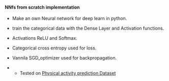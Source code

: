 #### NNfs from scratch implementation

- Make an own Neural network for deep learn in python.
- train the categorical data with the Dense Layer and Activation functions.
- Activations ReLU and Softmax.
- Categorical cross entropy used for loss.
- Vannila SGD_optimizer used for backpropagation.

- - Tested on [Physical activity prediction Dataset](https://www.kaggle.com/datasets/diegosilvadefrana/fisical-activity-dataset)

